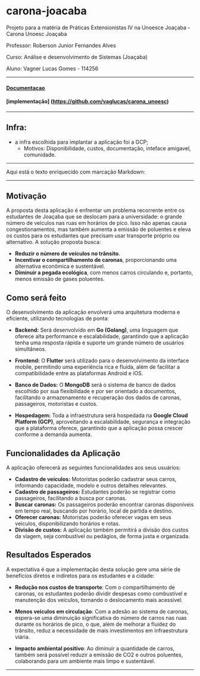# carona-joacaba
Projeto para a matéria de Práticas Extensionistas IV na Unoesce Joaçaba - Carona Unoesc Joaçaba

Professor: Roberson Junior Fernandes Alves

Curso: Análise e desenvolvimento de Sistemas (Joaçaba)

Aluno: Vagner Lucas Gomes - 114256


-------
#### [Documentaçao](doc/Projeto%20carona%20joaçaba.drawio%20(1).pdf)

#### [implementação] (https://github.com/vaglucas/carona_unoesc)
--------

## Infra:

* a infra escolhida para implantar a aplicação foi a GCP;
    * Motivos: Disponibilidade, custos, documentação, inteface amigavel, comunidade.

-------
Aqui está o texto enriquecido com marcação Markdown:

---

## **Motivação**

A proposta desta aplicação é enfrentar um problema recorrente entre os estudantes de Joaçaba que se deslocam para a universidade: o grande número de veículos nas ruas em horários de pico. Isso não apenas causa congestionamentos, mas também aumenta a emissão de poluentes e eleva os custos para os estudantes que precisam usar transporte próprio ou alternativo. A solução proposta busca:

- **Reduzir o número de veículos no trânsito**.
- **Incentivar o compartilhamento de caronas**, proporcionando uma alternativa econômica e sustentável.
- **Diminuir a pegada ecológica**, com menos carros circulando e, portanto, menos emissão de gases poluentes.

## **Como será feito**

O desenvolvimento da aplicação envolverá uma arquitetura moderna e eficiente, utilizando tecnologias de ponta:

- **Backend:** Será desenvolvido em **Go (Golang)**, uma linguagem que oferece alta performance e escalabilidade, garantindo que a aplicação tenha uma resposta rápida e suporte um grande número de usuários simultâneos.
  
- **Frontend:** O **Flutter** será utilizado para o desenvolvimento da interface mobile, permitindo uma experiência rica e fluida, além de facilitar a compatibilidade entre as plataformas Android e iOS.
  
- **Banco de Dados:** O **MongoDB** será o sistema de banco de dados escolhido por sua flexibilidade e por ser orientado a documentos, facilitando o armazenamento e recuperação dos dados de caronas, passageiros, motoristas e custos.

- **Hospedagem:** Toda a infraestrutura será hospedada na **Google Cloud Platform (GCP)**, aproveitando a escalabilidade, segurança e integração que a plataforma oferece, garantindo que a aplicação possa crescer conforme a demanda aumenta.

## **Funcionalidades da Aplicação**

A aplicação oferecerá as seguintes funcionalidades aos seus usuários:

- **Cadastro de veículos:** Motoristas poderão cadastrar seus carros, informando capacidade, modelo e outros detalhes relevantes.
- **Cadastro de passageiros:** Estudantes poderão se registrar como passageiros, facilitando a busca por caronas.
- **Buscar caronas:** Os passageiros poderão encontrar caronas disponíveis em tempo real, buscando por horário, local de partida e destino.
- **Oferecer caronas:** Motoristas poderão oferecer vagas em seus veículos, disponibilizando horários e rotas.
- **Divisão de custos:** A aplicação também permitirá a divisão dos custos da viagem, seja combustível ou pedágios, de forma justa e organizada.

## **Resultados Esperados**

A expectativa é que a implementação desta solução gere uma série de benefícios diretos e indiretos para os estudantes e a cidade:

- **Redução nos custos de transporte**: Com o compartilhamento de caronas, os estudantes poderão dividir despesas como combustível e manutenção dos veículos, tornando o deslocamento mais acessível.
  
- **Menos veículos em circulação**: Com a adesão ao sistema de caronas, espera-se uma diminuição significativa do número de carros nas ruas durante os horários de pico, o que, além de melhorar a fluidez do trânsito, reduz a necessidade de mais investimentos em infraestrutura viária.

- **Impacto ambiental positivo**: Ao diminuir a quantidade de carros, também será possível reduzir a emissão de CO2 e outros poluentes, colaborando para um ambiente mais limpo e sustentável.

---